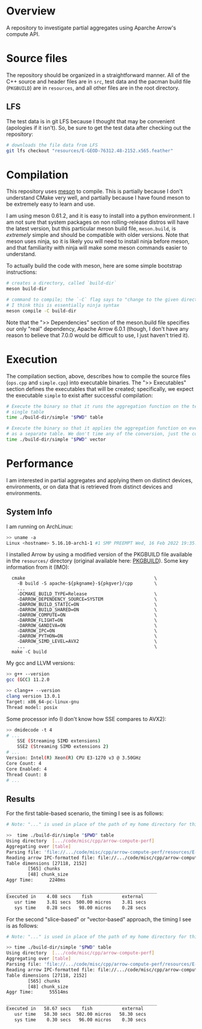 # Overview

A repository to investigate partial aggregates using Aparche Arrow's compute API.


# Source files

The repository should be organized in a straightforward manner. All of the C++ source and header
files are in `src`, test data and the pacman build file (`PKGBUILD`) are in `resources`, and all
other files are in the root directory.

## LFS

The test data is in git LFS because I thought that may be convenient (apologies if it isn't). So,
be sure to get the test data after checking out the repository:

```bash
# downloads the file data from LFS
git lfs checkout "resources/E-GEOD-76312.48-2152.x565.feather"
```


# Compilation

This repository uses [meson][web-meson] to compile. This is partially because I don't understand
CMake very well, and partially because I have found meson to be extremely easy to learn and use.

I am using meson 0.61.2, and it is easy to install into a python environment. I am not sure that
system packages on non rolling-release distros will have the latest version, but this particular
meson build file, `meson.build`, is *extremely* simple and should be compatible with older
versions. Note that meson uses ninja, so it is likely you will need to install ninja before meson,
and that familiarity with ninja will make some meson commands easier to understand.

To actually build the code with meson, here are some simple bootstrap instructions:

```bash
# creates a directory, called `build-dir`
meson build-dir

# command to compile; the `-C` flag says to "change to the given directory and run the command"
# I think this is essentially ninja syntax
meson compile -C build-dir
```

Note that the ">> Dependencies" section of the meson.build file specifies our only "real"
dependency, Apache Arrow 6.0.1 (though, I don't have any reason to believe that 7.0.0 would be
difficult to use, I just haven't tried it).


# Execution

The compilation section, above, describes how to compile the source files (`ops.cpp` and
`simple.cpp`) into executable binaries. The ">> Executables" section defines the executables that
will be created; specifically, we expect the executable `simple` to exist after successful
compilation:

```bash
# Execute the binary so that it runs the aggregation function on the test data, in memory as a
# single table
time ./build-dir/simple "$PWD" table

# Execute the binary so that it applies the aggregation function on every "chunk" of the table
# as a separate table. We don't time any of the conversion, just the compute portion.
time ./build-dir/simple "$PWD" vector
```


# Performance

I am interested in partial aggregates and applying them on distinct devices, environments, or on
data that is retrieved from distinct devices and environments.

## System Info

I am running on ArchLinux:
```bash
>> uname -a
Linux <hostname> 5.16.10-arch1-1 #1 SMP PREEMPT Wed, 16 Feb 2022 19:35:18 +0000 x86_64 GNU/Linux
```

I installed Arrow by using a modified version of the PKGBUILD file available in the `resources/`
directory (original available here: [PKGBUILD][archgit-arrow-6.0.1]). Some key information from it
(IMO):
```
  cmake                                                \
    -B build -S apache-${pkgname}-${pkgver}/cpp        \
    ...
    -DCMAKE_BUILD_TYPE=Release                         \
    -DARROW_DEPENDENCY_SOURCE=SYSTEM                   \
    -DARROW_BUILD_STATIC=ON                            \
    -DARROW_BUILD_SHARED=ON                            \
    -DARROW_COMPUTE=ON                                 \
    -DARROW_FLIGHT=ON                                  \
    -DARROW_GANDIVA=ON                                 \
    -DARROW_IPC=ON                                     \
    -DARROW_PYTHON=ON                                  \
    -DARROW_SIMD_LEVEL=AVX2                            \
    ...                                                \
  make -C build
```

My gcc and LLVM versions:
```bash
>> g++ --version
gcc (GCC) 11.2.0

>> clang++ --version
clang version 13.0.1
Target: x86_64-pc-linux-gnu
Thread model: posix
```

Some processor info (I don't know how SSE compares to AVX2):
```bash
>> dmidecode -t 4
# ...
	SSE (Streaming SIMD extensions)
	SSE2 (Streaming SIMD extensions 2)
# ...
Version: Intel(R) Xeon(R) CPU E3-1270 v3 @ 3.50GHz
Core Count: 4
Core Enabled: 4
Thread Count: 8
# ...
```


## Results
For the first table-based scenario, the timing I see is as follows:

```bash
# Note: "..." is used in place of the path of my home directory for this output

>>  time ./build-dir/simple "$PWD" table
Using directory  [.../code/misc/cpp/arrow-compute-perf]
Aggregating over [table]
Parsing file: 'file://.../code/misc/cpp/arrow-compute-perf/resources/E-GEOD-76312.48-2152.x565.feather'
Reading arrow IPC-formatted file: file://.../code/misc/cpp/arrow-compute-perf/resources/E-GEOD-76312.48-2152.x565.feather
Table dimensions [27118, 2152]
        [565] chunks
        [48] chunk_size
Aggr Time:      2240ms

________________________________________________________
Executed in    4.08 secs    fish           external
   usr time    3.81 secs  500.00 micros    3.81 secs
   sys time    0.28 secs   98.00 micros    0.28 secs
```


For the second "slice-based" or "vector-based" approach, the timing I see is as follows:

```bash
# Note: "..." is used in place of the path of my home directory for this output

>> time ./build-dir/simple "$PWD" table
Using directory  [.../code/misc/cpp/arrow-compute-perf]
Aggregating over [table]
Parsing file: 'file://.../code/misc/cpp/arrow-compute-perf/resources/E-GEOD-76312.48-2152.x565.feather'
Reading arrow IPC-formatted file: file://.../code/misc/cpp/arrow-compute-perf/resources/E-GEOD-76312.48-2152.x565.feather
Table dimensions [27118, 2152]
        [565] chunks
        [48] chunk_size
Aggr Time:      55514ms

________________________________________________________
Executed in   58.67 secs    fish           external
   usr time   58.30 secs  502.00 micros   58.30 secs
   sys time    0.30 secs   96.00 micros    0.30 secs
```


<!-- resources -->
[web-meson]:           https://mesonbuild.com/
[archgit-arrow-6.0.1]: https://github.com/archlinux/svntogit-community/blob/packages/arrow/trunk/PKGBUILD
